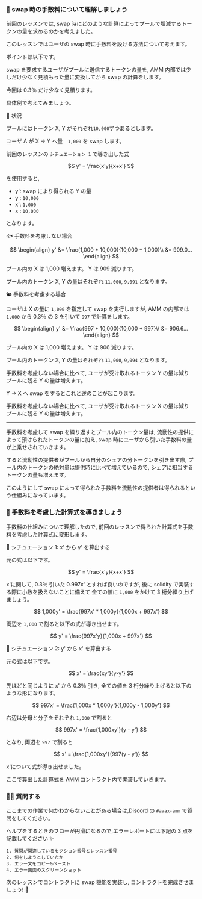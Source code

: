 ### 🐣 swap 時の手数料について理解しましょう

前回のレッスンでは, swap 時にどのような計算によってプールで増減するトークンの量を求めるのかを考えました。

このレッスンではユーザの swap 時に手数料を設ける方法について考えます。

ポイントは以下です。

swap を要求するユーザがプールに送信するトークンの量を, AMM 内部では少しだけ少なく見積もった量に変換してから swap の計算をします。

今回は 0.3％ だけ少なく見積ります。

具体例で考えてみましょう。

🦴 状況

プールにはトークン X, Y がそれぞれ`10,000`ずつあるとします。

ユーザ A が X -> Y へ量　`1,000` を swap します。

前回のレッスンの `シチュエーション 1` で導き出した式

$$
y' = \frac{x'y}{x+x'}
$$

を使用すると,

- y': swap により得られる Y の量
- y : `10,000`
- x': `1,000`
- x : `10,000`

となります。

🐟 手数料を考慮しない場合

<!-- textlint-disable -->

$$
\begin{align}
y' &= \frac{1,000 * 10,000}{10,000 + 1,000}\\
&= 909.0...
\end{align}
$$

<!-- textlint-enable -->

プール内の X は 1,000 増えます。
Y は 909 減ります。

プール内のトークン X, Y の量はそれぞれ `11,000`, `9,091` となります。

🐿️ 手数料を考慮する場合

ユーザは X の量に `1,000` を指定して swap を実行しますが,
AMM の内部では `1,000` から 0.3％ の 3 を引いて `997` で計算をします。

$$
\begin{align}
y' &= \frac{997 * 10,000}{10,000 + 997}\\
&= 906.6...
\end{align}
$$

プール内の X は 1,000 増えます。
Y は 906 減ります。

プール内のトークン X, Y の量はそれぞれ `11,000`, `9,094` となります。

手数料を考慮しない場合に比べて,
ユーザが受け取れるトークン Y の量は減り
プールに残る Y の量は増えます。

Y -> X へ swap をするとこれと逆のことが起こります。

手数料を考慮しない場合に比べて,
ユーザが受け取れるトークン X の量は減り
プールに残る Y の量は増えます。

---

手数料を考慮して swap を繰り返すとプール内のトークン量は,
流動性の提供によって預けられたトークンの量に加え, swap 時にユーザから引いた手数料の量が上乗せされていきます。

すると流動性の提供者がプールから自分のシェアの分トークンを引き出す際, プール内のトークンの絶対量は提供時に比べて増えているので,
シェアに相当するトークンの量も増えます。

このようにして swap によって得られた手数料を流動性の提供者は得られるという仕組みになっています。

### 🐔 手数料を考慮した計算式を導きましょう

手数料の仕組みについて理解したので, 前回のレッスンで得られた計算式を手数料を考慮した計算式に変形します。

🦕 シチュエーション 1: x' から y' を算出する

元の式は以下です。

$$
y' = \frac{x'y}{x+x'}
$$

x'に関して, 0.3％ 引いた 0.997x' とすれば良いのですが,
後に solidity で実装する際に小数を扱えないことに備えて
全ての値に `1,000` をかけて 3 桁分繰り上げましょう。

<!-- textlint-disable -->

$$
1,000y' = \frac{997x' * 1,000y}{1,000x + 997x'}
$$

両辺を `1,000` で割ると以下の式が導き出せます。

$$
y' = \frac{997x'y}{1,000x + 997x'}
$$

<!-- textlint-enable -->

🐬 シチュエーション 2: y' から x' を算出する

元の式は以下です。

$$
x' = \frac{xy'}{y-y'}
$$

先ほどと同じように x' から 0.3％ 引き, 全ての値を 3 桁分繰り上げると以下のような形になります。

<!-- textlint-disable -->

$$
997x' = \frac{1,000x * 1,000y'}{1,000y - 1,000y'}
$$

<!-- textlint-enable -->

右辺は分母と分子をそれぞれ `1,000` で割ると

$$
997x' = \frac{1,000xy'}{y - y'}
$$

となり, 両辺を `997` で割ると

$$
x' = \frac{1,000xy'}{997(y - y')}
$$

x'について式が導き出せました。

ここで算出した計算式を AMM コントラクト内で実装していきます。

### 🙋‍♂️ 質問する

ここまでの作業で何かわからないことがある場合は,Discord の `#avax-amm` で質問をしてください。

ヘルプをするときのフローが円滑になるので,エラーレポートには下記の 3 点を記載してください ✨

```
1. 質問が関連しているセクション番号とレッスン番号
2. 何をしようとしていたか
3. エラー文をコピー&ペースト
4. エラー画面のスクリーンショット
```

次のレッスンでコントラクトに swap 機能を実装し, コントラクトを完成させましょう! 🎉
